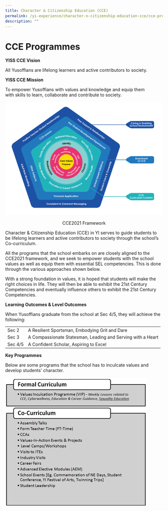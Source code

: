 ```yaml
---
title: Character & Citizenship Education (CCE)
permalink: /yi-experience/character-n-citizenship-education-cce/cce-programmes/
description: ""
---
```

# **CCE Programmes**
**YISS CCE Vision**

All Yusoffians are lifelong learners and active contributors to society.


**YISS CCE Mission**

To empower Yusoffians with values and knowledge and equip them with skills to learn, collaborate and contribute to society.

![](/images/CCE1.png)
<center>CCE2021 Framework</center>

Character & Citizenship Education (CCE) in YI serves to guide students to be lifelong learners and active contributors to society through the school’s Co-curriculum.

All the programs that the school embarks on are closely aligned to the CCE2021 framework, and we seek to empower students with the school values as well as equip them with essential SEL competencies. This is done through the various approaches shown below.

With a strong foundation in values, it is hoped that students will make the right choices in life. They will then be able to exhibit the 21st Century Competencies and eventually influence others to exhibit the 21st Century Competencies.

**Learning Outcomes & Level Outcomes**

When Yusoffians graduate from the school at Sec 4/5, they will achieve the following:

|  	|  	|
|---	|---	|
| Sec 2 	| A Resilient Sportsman, Embodying Grit and Dare 	|
| Sec 3 	| A Compassionate Statesman, Leading and Serving with a Heart 	|
| Sec 4/5 	| A Confident Scholar, Aspiring to Excel 	|


**Key Programmes**

Below are some programs that the school has to inculcate values and develop students’ character.

![](/images/CCE2.png)